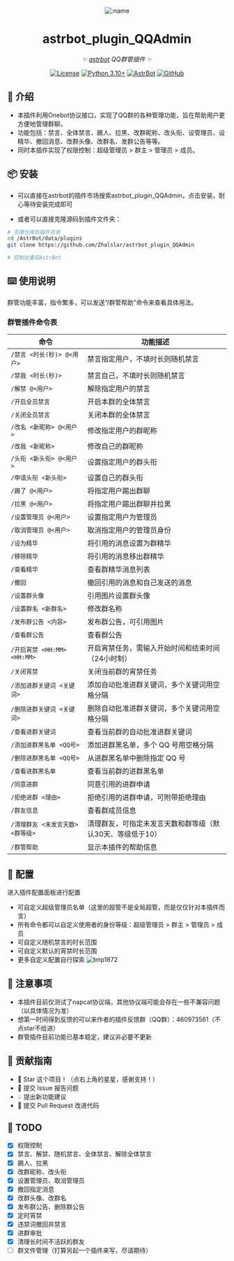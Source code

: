 
<div align="center">

![:name](https://count.getloli.com/@astrbot_plugin_QQAdmin?name=astrbot_plugin_QQAdmin&theme=minecraft&padding=6&offset=0&align=top&scale=1&pixelated=1&darkmode=auto)

# astrbot_plugin_QQAdmin

_✨ [astrbot](https://github.com/AstrBotDevs/AstrBot) QQ群管插件 ✨_  

[![License](https://img.shields.io/badge/License-MIT-green.svg)](https://opensource.org/licenses/MIT)
[![Python 3.10+](https://img.shields.io/badge/Python-3.10%2B-blue.svg)](https://www.python.org/)
[![AstrBot](https://img.shields.io/badge/AstrBot-3.4%2B-orange.svg)](https://github.com/Soulter/AstrBot)
[![GitHub](https://img.shields.io/badge/作者-Zhalslar-blue)](https://github.com/Zhalslar)

</div>

## 🤝 介绍

- 本插件利用Onebot协议接口，实现了QQ群的各种管理功能，旨在帮助用户更方便地管理群聊。  
- 功能包括：禁言、全体禁言、踢人、拉黑、改群昵称、改头衔、设管理员、设精华、撤回消息、改群头像、改群名、发群公告等等。
- 同时本插件实现了权限控制：超级管理员 > 群主 > 管理员 > 成员。

## 📦 安装

- 可以直接在astrbot的插件市场搜索astrbot_plugin_QQAdmin，点击安装，耐心等待安装完成即可  

- 或者可以直接克隆源码到插件文件夹：

```bash
# 克隆仓库到插件目录
cd /AstrBot/data/plugins
git clone https://github.com/Zhalslar/astrbot_plugin_QQAdmin

# 控制台重启AstrBot
```

## ⌨️ 使用说明

群管功能丰富，指令繁多，可以发送“/群管帮助”命令来查看具体用法。

### 群管插件命令表

| 命令 | 功能描述 |
|------|----------|
| `/禁言 <时长(秒)> @<用户>` | 禁言指定用户，不填时长则随机禁言 |
| `/禁我 <时长(秒)>` | 禁言自己，不填时长则随机禁言 |
| `/解禁 @<用户>` | 解除指定用户的禁言 |
| `/开启全员禁言` | 开启本群的全体禁言 |
| `/关闭全员禁言` | 关闭本群的全体禁言 |
| `/改名 <新昵称> @<用户>` | 修改指定用户的群昵称 |
| `/改我 <新昵称>` | 修改自己的群昵称 |
| `/头衔 <新头衔> @<用户>` | 设置指定用户的群头衔 |
| `/申请头衔 <新头衔>` | 设置自己的群头衔 |
| `/踢了 @<用户>` | 将指定用户踢出群聊 |
| `/拉黑 @<用户>` | 将指定用户踢出群聊并拉黑 |
| `/设置管理员 @<用户>` | 设置指定用户为管理员 |
| `/取消管理员 @<用户>` | 取消指定用户的管理员身份 |
| `/设为精华` | 将引用的消息设置为群精华 |
| `/移除精华` | 将引用的消息移出群精华 |
| `/查看精华` | 查看群精华消息列表 |
| `/撤回` | 撤回引用的消息和自己发送的消息 |
| `/设置群头像` | 引用图片设置群头像 |
| `/设置群名 <新群名>` | 修改群名称 |
| `/发布群公告 <内容>` | 发布群公告，可引用图片 |
| `/查看群公告` | 查看群公告 |
| `/开启宵禁 <HH:MM> <HH:MM>` | 开启宵禁任务，需输入开始时间和结束时间（24小时制） |
| `/关闭宵禁` | 关闭当前群的宵禁任务 |
| `/添加进群关键词 <关键词>` | 添加自动批准进群关键词，多个关键词用空格分隔 |
| `/删除进群关键词 <关键词>` | 删除自动批准进群关键词，多个关键词用空格分隔 |
| `/查看进群关键词` | 查看当前群的自动批准进群关键词 |
| `/添加进群黑名单 <QQ号>` | 添加进群黑名单，多个 QQ 号用空格分隔 |
| `/删除进群黑名单 <QQ号>` | 从进群黑名单中删除指定 QQ 号 |
| `/查看进群黑名单` | 查看当前群的进群黑名单 |
| `/同意进群` | 同意引用的进群申请 |
| `/拒绝进群 <理由>` | 拒绝引用的进群申请，可附带拒绝理由 |
| `/群友信息` | 查看群成员信息 |
| `/清理群友 <未发言天数> <群等级>` | 清理群友，可指定未发言天数和群等级（默认30天、等级低于10） |
| `/群管帮助` | 显示本插件的帮助信息 |


## 🤝 配置

进入插件配置面板进行配置

- 可自定义超级管理员名单（这里的超管不是全局超管，而是仅仅针对本插件而言）
- 所有命令都可以自定义使用者的身份等级：超级管理员 > 群主 > 管理员 > 成员
- 可自定义随机禁言的时长范围
- 可自定义默认的宵禁时长范围
- 更多自定义配置自行探索
![tmp1872](https://github.com/user-attachments/assets/39eb983d-7eb0-4df7-a8b7-1f5fb8f7eef0)

## 📌 注意事项

- 本插件目前仅测试了napcat协议端，其他协议端可能会存在一些不兼容问题（以具体情况为准）
- 想第一时间得到反馈的可以来作者的插件反馈群（QQ群）：460973561（不点star不给进）
- 群管插件目前功能已基本稳定，建议非必要不更新

## 👥 贡献指南

- 🌟 Star 这个项目！（点右上角的星星，感谢支持！）
- 🐛 提交 Issue 报告问题
- 💡 提出新功能建议
- 🔧 提交 Pull Request 改进代码

## 🤝 TODO

- [x] 权限控制
- [x] 禁言、解禁、随机禁言、全体禁言、解除全体禁言
- [x] 踢人、拉黑
- [x] 改群昵称、改头衔
- [x] 设置管理员、取消管理员
- [x] 撤回指定消息
- [x] 改群头像、改群名
- [x] 发布群公告、删除群公告
- [x] 定时宵禁
- [x] 违禁词撤回并禁言
- [x] 进群审批
- [x] 清理长时间不活跃的群友
- [ ] 群文件管理（打算另起一个插件来写，尽请期待）
